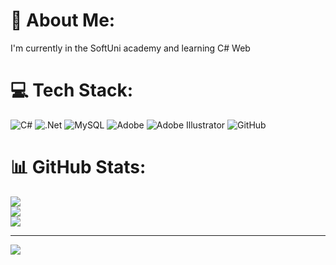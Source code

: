 # 💫 About Me:
I'm currently in the SoftUni academy and learning C# Web<br>


# 💻 Tech Stack:
![C#](https://img.shields.io/badge/c%23-%23239120.svg?style=for-the-badge&logo=csharp&logoColor=white) ![.Net](https://img.shields.io/badge/.NET-5C2D91?style=for-the-badge&logo=.net&logoColor=white) ![MySQL](https://img.shields.io/badge/mysql-4479A1.svg?style=for-the-badge&logo=mysql&logoColor=white) ![Adobe](https://img.shields.io/badge/adobe-%23FF0000.svg?style=for-the-badge&logo=adobe&logoColor=white) ![Adobe Illustrator](https://img.shields.io/badge/adobe%20illustrator-%23FF9A00.svg?style=for-the-badge&logo=adobe%20illustrator&logoColor=white) ![GitHub](https://img.shields.io/badge/github-%23121011.svg?style=for-the-badge&logo=github&logoColor=white)
# 📊 GitHub Stats:
![](https://github-readme-stats.vercel.app/api?username=Ber0v&theme=transparent&hide_border=false&include_all_commits=true&count_private=false)<br/>
![](https://github-readme-streak-stats.herokuapp.com/?user=Ber0v&theme=transparent&hide_border=false)<br/>
![](https://github-readme-stats.vercel.app/api/top-langs/?username=Ber0v&theme=transparent&hide_border=false&include_all_commits=true&count_private=false&layout=compact)

---
[![](https://visitcount.itsvg.in/api?id=Ber0v&icon=2&color=1)](https://visitcount.itsvg.in)

<!-- Proudly created with GPRM ( https://gprm.itsvg.in ) -->
